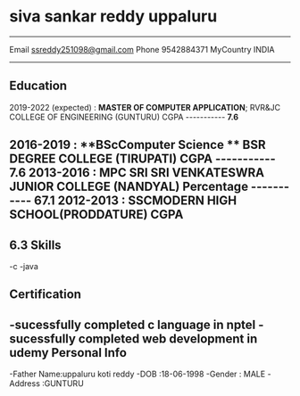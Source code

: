siva sankar reddy uppaluru
============

-------------------     ----------------------------
Email                       ssreddy251098@gmail.com
Phone                       9542884371
MyCountry                   INDIA
-------------------     ----------------------------

Education
---------

2019-2022 (expected)
:   **MASTER OF COMPUTER APPLICATION**; RVR&JC COLLEGE OF ENGINEERING (GUNTURU)
    CGPA
    -----------
    **7.6**
    
2016-2019
:   **BScComputer Science ** BSR DEGREE COLLEGE (TIRUPATI)
     CGPA
    -----------
    **7.6**
2013-2016
:  **MPC** SRI SRI VENKATESWRA JUNIOR COLLEGE (NANDYAL)
    Percentage
    -----------
    **67.1**
2012-2013
:  **SSC**MODERN HIGH SCHOOL(PRODDATURE)
   CGPA
   -----
   **6.3**
Skills
--------
-c
-java

Certification
---------------
-sucessfully completed **c language** in nptel
-sucessfully completed **web development** in udemy
Personal Info
---------------
-Father Name:uppaluru koti reddy
-DOB        :18-06-1998
-Gender     : MALE
-Address    :GUNTURU



